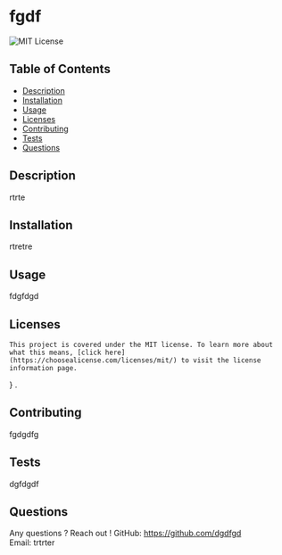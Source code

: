 # fgdf

  ![MIT License](https://img.shields.io/badge/license-MIT-blue)
    

  
  ## Table of Contents
  * [Description](#description)
  * [Installation](#installation)
  * [Usage](#usage)
  * [Licenses](#licenses)
  * [Contributing](#contributing)
  * [Tests](#tests)
  * [Questions](#questions)

  
  ## Description
  rtrte

  ## Installation
  rtretre

  ## Usage
  fdgfdgd

  ## Licenses
  
    This project is covered under the MIT license. To learn more about what this means, [click here](https://choosealicense.com/licenses/mit/) to visit the license information page.
} .

  ## Contributing
  fgdgdfg

  ## Tests
  dgfdgdf
  
  ## Questions
  Any questions ? Reach out !
  GitHub: https://github.com/dgdfgd  
  Email: trtrter

